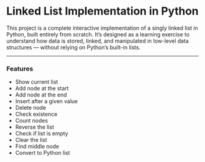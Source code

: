 # Linked List Implementation in Python

This project is a complete interactive implementation of a singly linked list in Python, built entirely from scratch.
It’s designed as a learning exercise to understand how data is stored, linked, and manipulated in low-level data structures — without relying on Python’s built-in lists.

---

### Features
- Show current list
- Add node at the start
- Add node at the end
- Insert after a given value
- Delete node
- Check existence
- Count nodes
- Reverse the list
- Check if list is empty
- Clear the list
- Find middle node
- Convert to Python list
